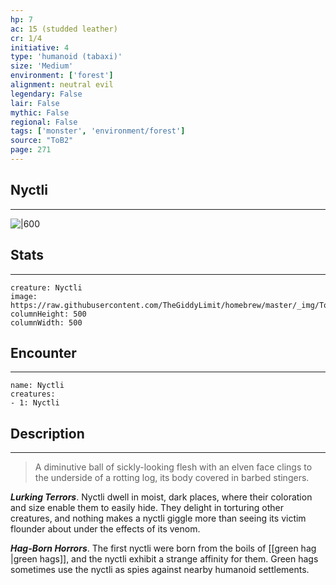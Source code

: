 ```yaml
---
hp: 7
ac: 15 (studded leather)
cr: 1/4
initiative: 4
type: 'humanoid (tabaxi)'    
size: 'Medium'
environment: ['forest']
alignment: neutral evil
legendary: False
lair: False
mythic: False
regional: False
tags: ['monster', 'environment/forest']
source: "ToB2"
page: 271
---
```


## Nyctli
---

![|600](https://raw.githubusercontent.com/TheGiddyLimit/homebrew/master/_img/ToB2/creature/Nyctli.webp)

## Stats
---

```statblock
creature: Nyctli
image: https://raw.githubusercontent.com/TheGiddyLimit/homebrew/master/_img/ToB2/creature/token/Nyctli%20%28Token%29.png
columnHeight: 500
columnWidth: 500
```

## Encounter
---

```encounter-table
name: Nyctli
creatures:
- 1: Nyctli
```

## Description
---
>A diminutive ball of sickly-looking flesh with an elven face clings to the underside of a rotting log, its body covered in barbed stingers.

**_Lurking Terrors_**. Nyctli dwell in moist, dark places, where their coloration and size enable them to easily hide. They delight in torturing other creatures, and nothing makes a nyctli giggle more than seeing its victim flounder about under the effects of its venom.

**_Hag-Born Horrors_**. The first nyctli were born from the boils of [[green hag \|green hags]], and the nyctli exhibit a strange affinity for them. Green hags sometimes use the nyctli as spies against nearby humanoid settlements.






